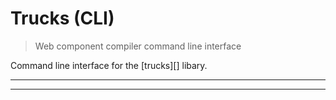 # Trucks (CLI) 

<? @include readme/badges.md ?>

> Web component compiler command line interface

Command line interface for the [trucks][] libary.

<? @include {=readme}
      install.md
      documentation.md ?>

***
<!-- @toc -->
***

<? @include {=readme}
      developer.md
      license.md
      links.md ?>
